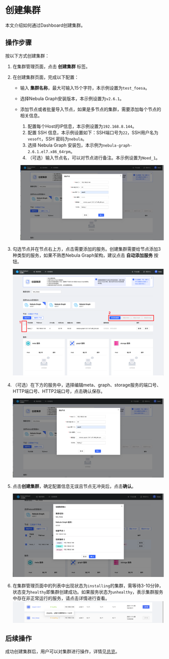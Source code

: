 # 创建集群

本文介绍如何通过Dashboard创建集群。

## 操作步骤

按以下方式创建集群：

1. 在集群管理页面，点击 **创建集群** 标签。
2. 在创建集群页面，完成以下配置：
   - 输入 **集群名称**，最大可输入15个字符，本示例设置为`test_foesa`。
   - 选择Nebula Graph安装版本，本示例设置为`v2.6.1`。
   - 添加节点或者批量导入节点，如果是多节点的集群，需要添加每个节点的相关信息。
  
     1. 配置每个Host的IP信息，本示例设置为`192.168.8.144`。
     2. 配置 SSH 信息，本示例设置如下：SSH端口号为`22`，SSH用户名为 `vesoft`，SSH 密码为`nebula`。
     3. 选择 Nebula Graph 安装包，本示例为`nebula-graph-2.6.1.el7.x86_64rpm`。
     4. （可选）输入节点名，可以对节点进行备注。本示例设置为`Noed_1`。

     ![cluster](../figs/ds-021.png)

3. 勾选节点并在节点右上方，点击需要添加的服务。创建集群需要给节点添加3种类型的服务，如果不熟悉Nebula Graph架构，建议点击 **自动添加服务** 按钮。

   ![add-service](../figs/ds-029.png)

4. （可选）在下方的服务中，选择编辑meta、graph、storage服务的端口号、HTTP端口号、HTTP2端口号，点击确认保存。

   ![install](../figs/ds-021.png)

5. 点击**创建集群**，确定配置信息无误且节点无冲突后，点击**确认**。

   ![check](../figs/ds-023.png)

6. 在集群管理页面中的列表中出现状态为`installing`的集群，需等待3-10分钟，状态变为`healthy`即集群创建成功。如果服务状态为`unhealthy`，表示集群服务中存在非正常运行的服务，请点击详情进行查看。
   ![installing](../figs/ds-024.png)

## 后续操作

成功创建集群后，用户可以对集群进行操作，详情见[总览](../4.cluster-operator/1.overview.md)。